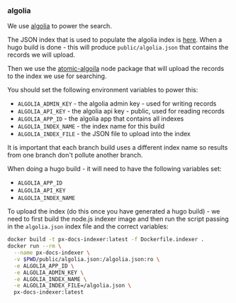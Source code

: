### algolia

We use [algolia](https://www.algolia.com/) to power the search.

The JSON index that is used to populate the algolia index is [here](layouts/_default/list.algilia.json).  When a hugo build is done - this will produce `public/algolia.json` that contains the records we will upload.

Then we use the [atomic-algoila](https://www.npmjs.com/package/atomic-algolia) node package that will upload the records to the index we use for searching.

You should set the following environment variables to power this:

 * `ALGOLIA_ADMIN_KEY` - the algolia admin key - used for writing records
 * `ALGOLIA_API_KEY` - the algolia api key - public, used for reading records
 * `ALGOLIA_APP_ID` - the algolia app that contains all indexes
 * `ALGOLIA_INDEX_NAME` - the index name for this build
 * `ALGOLIA_INDEX_FILE` - the JSON file to upload into the index

It is important that each branch build uses a different index name so results from one branch don't pollute another branch.

When doing a hugo build - it will need to have the following variables set:

 * `ALGOLIA_APP_ID`
 * `ALGOLIA_API_KEY`
 * `ALGOLIA_INDEX_NAME`

To upload the index (do this once you have generated a hugo build) - we need to first build the node.js indexer image and then run the script passing in the `algolia.json` index file and the correct variables:

```bash
docker build -t px-docs-indexer:latest -f Dockerfile.indexer .
docker run --rm \
  --name px-docs-indexer \
  -v $PWD/public/algolia.json:/algolia.json:ro \
  -e ALGOLIA_APP_ID \
  -e ALGOLIA_ADMIN_KEY \
  -e ALGOLIA_INDEX_NAME \
  -e ALGOLIA_INDEX_FILE=/algolia.json \
  px-docs-indexer:latest
```